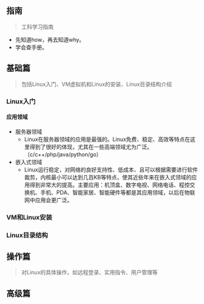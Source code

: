## 指南

> 工科学习指南

- 先知道how，再去知道why。
- 学会查手册。



## 基础篇

> 包括Linux入门、VM虚拟机和Linux的安装、Linux目录结构介绍

### Linux入门

#### 应用领域

- 服务器领域
  - Linux在服务器领域的应用是最强的。Linux免费、稳定、高效等特点在这里得到了很好的体现，尤其在一些高端领域尤为广泛。（c/c++/php/java/python/go）
- 嵌入式领域
  - Linux运行稳定，对网络的良好支持性、低成本、且可以根据需要进行软件裁剪，内核最小可以达到几百KB等特点，使其近些年来在嵌入式领域的应用得到非常大的提高。主要应用：机顶盒、数字电视、网络电话、程控交换机、手机、PDA、智能家居、智能硬件等都是其应用领域，以后在物联网中应用会更广泛。





### VM和Linux安装



### Linux目录结构





## 操作篇

> 对Linux的具体操作，如远程登录、实用指令、用户管理等





## 高级篇